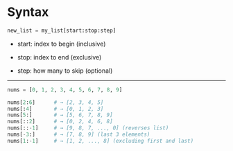 # Syntax
```python
new_list = my_list[start:stop:step]
```
- start: index to begin (inclusive)

- stop: index to end (exclusive)

- step: how many to skip (optional)

---
```python
nums = [0, 1, 2, 3, 4, 5, 6, 7, 8, 9]

nums[2:6]      # → [2, 3, 4, 5]
nums[:4]       # → [0, 1, 2, 3]
nums[5:]       # → [5, 6, 7, 8, 9]
nums[::2]      # → [0, 2, 4, 6, 8]
nums[::-1]     # → [9, 8, 7, ..., 0] (reverses list)
nums[-3:]      # → [7, 8, 9] (last 3 elements)
nums[1:-1]     # → [1, 2, ..., 8] (excluding first and last)
```